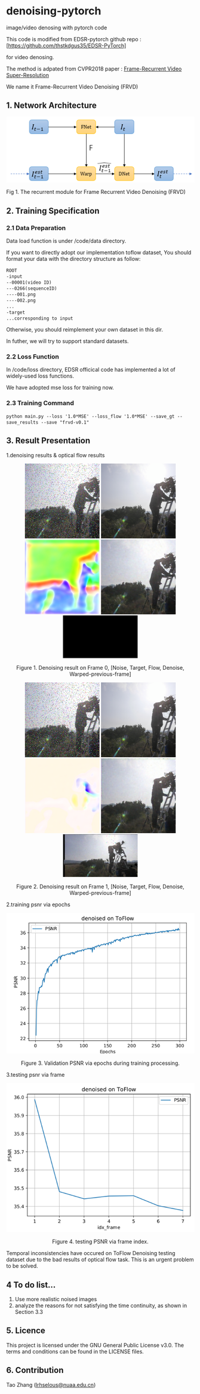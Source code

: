 # denoising-pytorch
image/video denosing with pytorch code


This code is modified from EDSR-pytorch github repo
        :[https://github.com/thstkdgus35/EDSR-PyTorch]

for video denosing.

The method is adpated from CVPR2018 paper
    : [Frame-Recurrent Video Super-Resolution](https://arxiv.org/abs/1801.04590)


We name it  Frame-Recurrent Video Denoising (FRVD)

## 1. Network Architecture
![avatar](structure.png)

Fig 1. The recurrent module for Frame Recurrent Video Denoising (FRVD)

## 2. Training Specification
### 2.1 Data Preparation
Data load function is under /code/data directory.

If you want to directly adopt our implementation toflow dataset, You should format your data with the directory structure as follow:

```
ROOT
-input
--00001(video ID)
---0266(sequenceID)
----001.png
----002.png
...
-target
...corresponding to input
```
Otherwise, you should reimplement your own dataset in this dir.

In futher, we will try to support standard datasets.
### 2.2 Loss Function

In /code/loss directory, EDSR officical code has implemented a lot of widely-used loss functions.

We have adopted mse loss for training now.

### 2.3 Training Command
```
python main.py --loss '1.0*MSE' --loss_flow '1.0*MSE' --save_gt --save_results --save "frvd-v0.1"
```

## 3. Result Presentation
1.denoising results & optical flow results

<p align="center">
    <img src="show/frvd_test/00001_0266_frame0_Noise.png" Title = "Noise" width="200">
    <img src="show/frvd_test/00001_0266_frame0_Target.png" title = "Target" width="200">
    <img src="show/frvd_test/00001_0266_frame0_flow.png" title = "Flow" width="200">
    <img src="show/frvd_test/00001_0266_frame0_Est.png" title = "Denoise" width="200">
    <img src="show/frvd_test/00001_0266_frame0_warpresult.png" title = "warpresult" width="200">
</p>
<p align="center">Figure 1. Denoising result on Frame 0, [Noise, Target, Flow, Denoise, Warped-previous-frame]</p>

<p align="center">
    <img src="show/frvd_test/00001_0266_frame1_Noise.png" width="200">
    <img src="show/frvd_test/00001_0266_frame1_Target.png" width="200">
    <img src="show/frvd_test/00001_0266_frame1_flow.png" width="200">
    <img src="show/frvd_test/00001_0266_frame1_Est.png" width="200">
    <img src="show/frvd_test/00001_0266_frame1_warpresult.png" width="200">
</p>
<p align="center">Figure 2. Denoising result on Frame 1, [Noise, Target, Flow, Denoise, Warped-previous-frame]</p>

2.training psnr via epochs

<p align="center">
<img src="show/frvd_test/training_psnr.png"></p>
<p align="center">
Figure 3. Validation PSNR via epochs during training processing.</p>

3.testing psnr via frame

<p align="center">
<img src="show/frvd_test/psnr_frame.png">
</p>
<p align="center">
Figure 4. testing PSNR via frame index.</p>

Temporal inconsistencies have occured on ToFlow Denoising testing dataset due to the bad results of optical flow task. This is an urgent problem to be solved.



## 4 To do list...
1. Use more realistic noised images
2. analyze the reasons for not satisfying the time continuity, as shown in Section 3.3

## 5. Licence
This project is licensed under the GNU General Public License v3.0. The terms and conditions can be found in the LICENSE files.

## 6. Contribution
Tao Zhang (lrhselous@nuaa.edu.cn)
